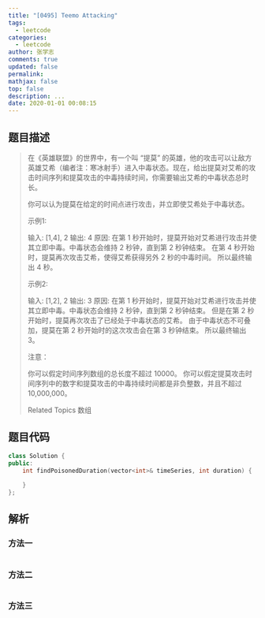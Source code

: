 ```yaml
---
title: "[0495] Teemo Attacking"
tags:
  - leetcode
categories:
  - leetcode
author: 张学志
comments: true
updated: false
permalink:
mathjax: false
top: false
description: ...
date: 2020-01-01 00:08:15
---
```


## 题目描述

> 在《英雄联盟》的世界中，有一个叫 “提莫” 的英雄，他的攻击可以让敌方英雄艾希（编者注：寒冰射手）进入中毒状态。现在，给出提莫对艾希的攻击时间序列和提莫攻击的中毒持续时间，你需要输出艾希的中毒状态总时长。 
> 
> 你可以认为提莫在给定的时间点进行攻击，并立即使艾希处于中毒状态。 
> 
> 示例1: 
> 
> 输入: [1,4], 2
> 输出: 4
> 原因: 在第 1 秒开始时，提莫开始对艾希进行攻击并使其立即中毒。中毒状态会维持 2 秒钟，直到第 2 秒钟结束。
> 在第 4 秒开始时，提莫再次攻击艾希，使得艾希获得另外 2 秒的中毒时间。
> 所以最终输出 4 秒。
> 
> 
> 示例2: 
> 
> 输入: [1,2], 2
> 输出: 3
> 原因: 在第 1 秒开始时，提莫开始对艾希进行攻击并使其立即中毒。中毒状态会维持 2 秒钟，直到第 2 秒钟结束。
> 但是在第 2 秒开始时，提莫再次攻击了已经处于中毒状态的艾希。
> 由于中毒状态不可叠加，提莫在第 2 秒开始时的这次攻击会在第 3 秒钟结束。
> 所以最终输出 3。
> 
> 
> 注意： 
> 
> 
> 你可以假定时间序列数组的总长度不超过 10000。 
> 你可以假定提莫攻击时间序列中的数字和提莫攻击的中毒持续时间都是非负整数，并且不超过 10,000,000。 
> 
> Related Topics 数组

## 题目代码

```cpp
class Solution {
public:
    int findPoisonedDuration(vector<int>& timeSeries, int duration) {
        
    }
};
```

## 解析

### 方法一

```cpp

```

### 方法二

```cpp

```

### 方法三

```cpp

```

